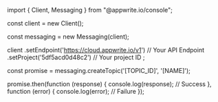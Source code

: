 import { Client, Messaging } from "@appwrite.io/console";

const client = new Client();

const messaging = new Messaging(client);

client
    .setEndpoint('https://cloud.appwrite.io/v1') // Your API Endpoint
    .setProject('5df5acd0d48c2') // Your project ID
;

const promise = messaging.createTopic('[TOPIC_ID]', '[NAME]');

promise.then(function (response) {
    console.log(response); // Success
}, function (error) {
    console.log(error); // Failure
});